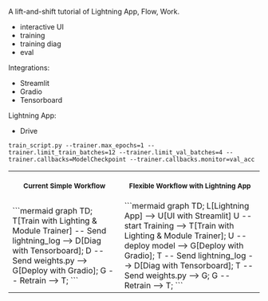 A lift-and-shift tutorial of Lightning App, Flow, Work.  
- interactive UI
- training
- training diag
- eval

Integrations:
- Streamlit
- Gradio
- Tensorboard

Lightning App:
- Drive


<table>
<tr>
<th align="center">
<img width="441" height="1">
<p> 
<small>
Current Simple Workflow
</small>
</p>
</th>
<th align="center">
<img width="441" height="1">
<p> 
<small>
Flexible Workflow with Lightning App
</small>
</p>
</th>
</tr>
<tr>
<td>
<!-- REMOVE THE BACKSLASHES -->
```mermaid
graph TD;
  T[Train with Lighting & Module Trainer] -- Send lightning_log --> D[Diag with Tensorboard]; 
  D -- Send weights.py --> G[Deploy with Gradio];
  G -- Retrain --> T;
```
</td>
<td>
<!-- REMOVE THE BACKSLASHES -->
```mermaid
graph TD;
  L[Lightning App] --> U[UI with Streamlit]
  U -- start Training --> T[Train with Lighting & Module Trainer];
  U -- deploy model --> G[Deploy with Gradio];
  T -- Send lightning_log --> D[Diag with Tensorboard];
  T -- Send weights.py --> G;
  G -- Retrain --> T;
```
</td>
</tr>







```
train_script.py --trainer.max_epochs=1 --trainer.limit_train_batches=12 --trainer.limit_val_batches=4 --trainer.callbacks=ModelCheckpoint --trainer.callbacks.monitor=val_acc
``` 